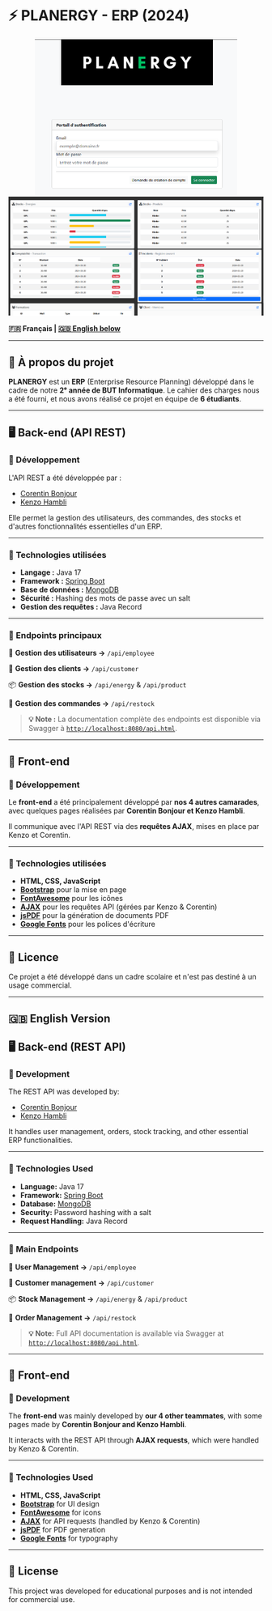 # ⚡ PLANERGY - ERP (2024)

<p align="center">
  <img src="https://github.com/kenzohj/Planergy/blob/main/login.png" alt="Login page" width="400" />
  <img src="https://github.com/kenzohj/Planergy/blob/main/home.png" alt="Home page" width="650" />
</p>

**🇫🇷 Français | [🇬🇧 English below](#-english-version-)**  

---

## 📌 À propos du projet  

**PLANERGY** est un **ERP** (Enterprise Resource Planning) développé dans le cadre de notre **2ᵉ année de BUT Informatique**. Le cahier des charges nous a été fourni, et nous avons réalisé ce projet en équipe de **6 étudiants**.  

---

## 🖥️ Back-end (API REST)  

### 🚀 Développement  

L'API REST a été développée par :  
- [Corentin Bonjour](https://github.com/corentinbjr)  
- [Kenzo Hambli](https://github.com/KenzoHJ)  

Elle permet la gestion des utilisateurs, des commandes, des stocks et d'autres fonctionnalités essentielles d'un ERP.  

---

### 🔧 Technologies utilisées  

- **Langage :** Java 17
- **Framework :** [Spring Boot](https://spring.io/projects/spring-boot)
- **Base de données :** [MongoDB](https://www.mongodb.com/)
- **Sécurité :** Hashing des mots de passe avec un salt
- **Gestion des requêtes :** Java Record

---

### 📂 Endpoints principaux  

👤 **Gestion des utilisateurs →** `/api/employee`

📍 **Gestion des clients →** `/api/customer`

📦 **Gestion des stocks →** `/api/energy` & `/api/product`

🛒 **Gestion des commandes →** `/api/restock`

> **💡 Note :** La documentation complète des endpoints est disponible via Swagger à [`http://localhost:8080/api.html`](http://localhost:8080/api.html). 

---

## 🎨 Front-end  

### 🚀 Développement  

Le **front-end** a été principalement développé par **nos 4 autres camarades**, avec quelques pages réalisées par **Corentin Bonjour et Kenzo Hambli**.  

Il communique avec l'API REST via des **requêtes AJAX**, mises en place par Kenzo et Corentin.  

---

### 🎨 Technologies utilisées  

- **HTML, CSS, JavaScript**  
- [**Bootstrap**](https://getbootstrap.com/) pour la mise en page 
- [**FontAwesome**](https://fontawesome.com/icons) pour les icônes
- [**AJAX**](https://developer.mozilla.org/en-US/docs/Glossary/AJAX) pour les requêtes API (gérées par Kenzo & Corentin)  
- [**jsPDF**](https://www.npmjs.com/package/jspdf) pour la génération de documents PDF  
- [**Google Fonts**](https://fonts.google.com/) pour les polices d'écriture  

---

## 📝 Licence  

Ce projet a été développé dans un cadre scolaire et n'est pas destiné à un usage commercial.  

---

## 🇬🇧 English Version  

## 🖥️ Back-end (REST API)  

### 🚀 Development  

The REST API was developed by:  
- [Corentin Bonjour](https://github.com/corentinbjr)  
- [Kenzo Hambli](https://github.com/KenzoHJ)  

It handles user management, orders, stock tracking, and other essential ERP functionalities.  

---

### 🔧 Technologies Used  

- **Language:** Java 17  
- **Framework:** [Spring Boot](https://spring.io/projects/spring-boot)  
- **Database:** [MongoDB](https://www.mongodb.com/)  
- **Security:** Password hashing with a salt  
- **Request Handling:** Java Record

---

### 📂 Main Endpoints  

👤 **User Management →** `/api/employee`

📍 **Customer management →** `/api/customer`

📦 **Stock Management →** `/api/energy` & `/api/product`

🛒 **Order Management →** `/api/restock` 

> **💡 Note:** Full API documentation is available via Swagger at [`http://localhost:8080/api.html`](http://localhost:8080/api.html).  

---

## 🎨 Front-end  

### 🚀 Development  

The **front-end** was mainly developed by **our 4 other teammates**, with some pages made by **Corentin Bonjour and Kenzo Hambli**.  

It interacts with the REST API through **AJAX requests**, which were handled by Kenzo & Corentin.  

---

### 🎨 Technologies Used  

- **HTML, CSS, JavaScript**  
- [**Bootstrap**](https://getbootstrap.com/) for UI design 
- [**FontAwesome**](https://fontawesome.com/icons) for icons
- [**AJAX**](https://developer.mozilla.org/en-US/docs/Glossary/AJAX) for API requests (handled by Kenzo & Corentin)  
- [**jsPDF**](https://www.npmjs.com/package/jspdf) for PDF generation  
- [**Google Fonts**](https://fonts.google.com/) for typography  

---

## 📝 License  

This project was developed for educational purposes and is not intended for commercial use.  
